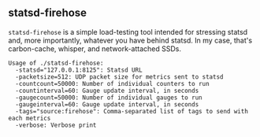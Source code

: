 statsd-firehose
---------------

`statsd-firehose` is a simple load-testing tool intended for stressing statsd
and, more importantly, whatever you have behind statsd. In my case, that's
carbon-cache, whisper, and network-attached SSDs.

    Usage of ./statsd-firehose:
      -statsd="127.0.0.1:8125": Statsd URL
      -packetsize=512: UDP packet size for metrics sent to statsd
      -countcount=50000: Number of individual counters to run
      -countinterval=60: Gauge update interval, in seconds
      -gaugecount=50000: Number of individual gauges to run
      -gaugeinterval=60: Gauge update interval, in seconds
      -tags="source:firehose": Comma-separated list of tags to send with each metrics
      -verbose: Verbose print